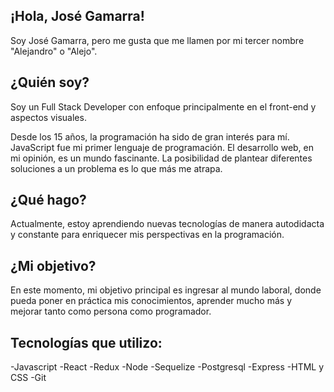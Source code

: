¡Hola, José Gamarra!
-
Soy José Gamarra, pero me gusta que me llamen por mi tercer nombre "Alejandro" o "Alejo".

¿Quién soy?
-
Soy un Full Stack Developer con enfoque principalmente en el front-end y aspectos visuales.

Desde los 15 años, la programación ha sido de gran interés para mí. JavaScript fue mi primer lenguaje de programación. El desarrollo web, en mi opinión, es un mundo fascinante. La posibilidad de plantear diferentes soluciones a un problema es lo que más me atrapa.

¿Qué hago?
-
Actualmente, estoy aprendiendo nuevas tecnologías de manera autodidacta y constante para enriquecer mis perspectivas en la programación.

¿Mi objetivo?
-
En este momento, mi objetivo principal es ingresar al mundo laboral, donde pueda poner en práctica mis conocimientos, aprender mucho más y mejorar tanto como persona como programador.

Tecnologías que utilizo:
-
-Javascript
-React
-Redux
-Node
-Sequelize
-Postgresql
-Express
-HTML y CSS
-Git
